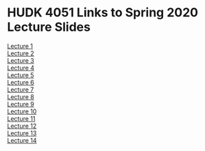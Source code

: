 # HUDK 4051 Links to Spring 2020 Lecture Slides

[Lecture 1]()  
[Lecture 2]()  
[Lecture 3]()  
[Lecture 4]()  
[Lecture 5]()  
[Lecture 6]()  
[Lecture 7]()  
[Lecture 8]()  
[Lecture 9]()  
[Lecture 10]()  
[Lecture 11]()  
[Lecture 12]()  
[Lecture 13]()  
[Lecture 14]()
